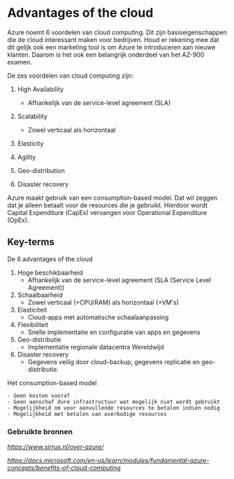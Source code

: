 # Advantages of the cloud

Azure noemt 6 voordelen van cloud computing. Dit zijn basiseigenschappen die de cloud interessant maken voor bedrijven. Houd er rekening mee dat dit gelijk ook een marketing tool is om Azure te introduceren aan nieuwe klanten. Daarom is het ook een belangrijk onderdeel van het AZ-900 examen.

De zes voordelen van cloud computing zijn:

1. High Availability

    - Afhankelijk van de service-level agreement (SLA)

2. Scalability

    - Zowel verticaal als horizontaal

3. Elasticity

4. Agility

5. Geo-distribution

6. Disaster recovery

Azure maakt gebruik van een consumption-based model. Dat wil zeggen dat je alleen betaalt voor de resources die je gebruikt. Hierdoor wordt Capital Expenditure (CapEx) vervangen voor Operational Expenditure (OpEx).

## Key-terms

De 6 advantages of the cloud
1. Hoge beschikbaarheid
    - Afhankelijk van de service-level agreement (SLA (Service Level Agreement)) 
2. Schaalbaarheid
    - Zowel verticaal (+CPU/RAM) als horizontaal (+VM's)
3. Elasticiteit
    - Cloud-apps met automatische schaalaanpassing
4. Flexibiliteit
    - Snelle implementatie en configuratie van apps en gegevens
5. Geo-distributie
    - Implementatie regionale datacentra Wereldwijd
6. Disaster recovery
    - Gegevens veilig door cloud-backup, gegevens replicatie en geo-distributie.

Het consumption-based model

    - Geen kosten vooraf
    - Geen aanschaf dure infrastructuur wat mogelijk niet wordt gebruikt
    - Mogelijkheid om voor aanvullende resources te betalen indien nodig
    - Mogelijkheid met betalen van overbodige resources

### Gebruikte bronnen

*<https://www.sirrus.nl/over-azure/>*

*<https://docs.microsoft.com/en-us/learn/modules/fundamental-azure-concepts/benefits-of-cloud-computing>*

